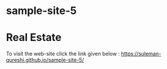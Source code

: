 # sample-site-5
 # Real Estate

 To visit the web-site click the link given below :
https://suleman-qureshi.github.io/sample-site-5/
